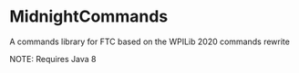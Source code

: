 # MidnightCommands
A commands library for FTC based on the WPILib 2020 commands rewrite

NOTE: Requires Java 8
